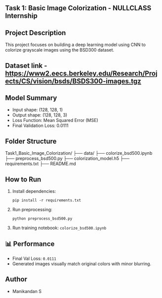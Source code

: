 ## Task 1: Basic Image Colorization - NULLCLASS Internship

##  Project Description
This project focuses on building a deep learning model using CNN to colorize grayscale images using the BSD300 dataset.

## Dataset link - https://www2.eecs.berkeley.edu/Research/Projects/CS/vision/bsds/BSDS300-images.tgz


##  Model Summary
- Input shape: (128, 128, 1)
- Output shape: (128, 128, 3)
- Loss Function: Mean Squared Error (MSE)
- Final Validation Loss: 0.0111

##  Folder Structure
Task1_Basic_Image_Colorization/
├── data/
├── colorize_bsd500.ipynb
├── preprocess_bsd500.py
├── colorization_model.h5
├── requirements.txt
├── README.md

##  How to Run
1. Install dependencies:
    ```
    pip install -r requirements.txt
    ```
2. Run preprocessing:
    ```
    python preprocess_bsd500.py
    ```
3. Run training notebook: `colorize_bsd500.ipynb`

## 📊 Performance
- Final Val Loss: `0.0111`
- Generated images visually match original colors with minor blurring.

##  Author
- Manikandan S